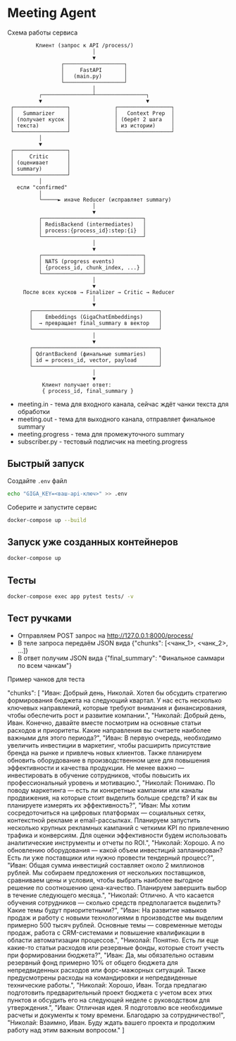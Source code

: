 # Meeting Agent
Схема работы сервиса
```
         Клиент (запрос к API /process/)
                           │
                           ▼
                 ┌───────────────────┐
                 │     FastAPI       │
                 │   (main.py)       │
                 └───────────────────┘
                           │
          ┌────────────────┴────────────────┐
          ▼                                 ▼
 ┌─────────────────┐              ┌─────────────────┐
 │   Summarizer    │              │   Context Prep  │
 │ (получает кусок │              │ (берёт 2 шага   │
 │ текста)         │              │ из истории)     │
 └─────────────────┘              └─────────────────┘
          │
          ▼
 ┌─────────────────┐
 │     Critic      │
 │ (оценивает      │
 │ summary)        │
 └─────────────────┘
          │
   если "confirmed"
          │
          └─────► иначе Reducer (исправляет summary)
                           │
                           ▼
          ┌────────────────────────────────┐
          │ RedisBackend (intermediates)   │
          │ process:{process_id}:step:{i}  │
          └────────────────────────────────┘
                           │
                           ▼
          ┌────────────────────────────────┐
          │ NATS (progress events)         │
          │ {process_id, chunk_index, ...} │
          └────────────────────────────────┘
                           │
                           ▼
     После всех кусков → Finalizer → Critic → Reducer
                           │
                           ▼
       ┌────────────────────────────────────────┐
       │    Embeddings (GigaChatEmbeddings)     │
       │  → превращает final_summary в вектор   │
       └────────────────────────────────────────┘
                           │
                           ▼
       ┌────────────────────────────────────────┐
       │ QdrantBackend (финальные summaries)    │
       │ id = process_id, vector, payload       │
       └────────────────────────────────────────┘
                           │
                           ▼
           Клиент получает ответ:
           { process_id, final_summary }

```
* meeting.in - тема для входного канала, сейчас ждёт чанки текста для обработки
* meeting.out - тема для выходного канала, отправляет финальное summary
* meeting.progress - тема для промежуточного summary
* subscriber.py - тестовый подписчик на meeting.progress

## Быстрый запуск

Создайте `.env` файл
```bash
echo "GIGA_KEY=<ваш-api-ключ>" >> .env
```

Соберите и запустите сервис

```bash
docker-compose up --build
```

## Запуск уже созданных контейнеров

```bash
docker-compose up
```

## Тесты
```bash
docker-compose exec app pytest tests/ -v
```

## Тест ручками
* Отправляем POST запрос на http://127.0.0.1:8000/process/
* В теле запроса передаём JSON вида {"chunks": [<чанк_1>, <чанк_2>, ...]}
* В ответ получим JSON вида {"final_summary": "Финальное саммари по всем чанкам"}

Пример чанков для теста

"chunks": [
    "Иван: Добрый день, Николай. Хотел бы обсудить стратегию формирования бюджета на следующий квартал. У нас есть несколько ключевых направлений, которые требуют внимания и финансирования, чтобы обеспечить рост и развитие компании.",
    "Николай: Добрый день, Иван. Конечно, давайте вместе посмотрим на основные статьи расходов и приоритеты. Какие направления вы считаете наиболее важными для этого периода?",
    "Иван: В первую очередь, необходимо увеличить инвестиции в маркетинг, чтобы расширить присутствие бренда на рынке и привлечь новых клиентов. Также планируем обновить оборудование в производственном цехе для повышения эффективности и качества продукции. Не менее важно — инвестировать в обучение сотрудников, чтобы повысить их профессиональный уровень и мотивацию.",
    "Николай: Понимаю. По поводу маркетинга — есть ли конкретные кампании или каналы продвижения, на которые стоит выделить больше средств? И как вы планируете измерять их эффективность?",
    "Иван: Мы хотим сосредоточиться на цифровых платформах — социальных сетях, контекстной рекламе и email-рассылках. Планируем запустить несколько крупных рекламных кампаний с четкими KPI по привлечению трафика и конверсиям. Для оценки эффективности будем использовать аналитические инструменты и отчеты по ROI.",
    "Николай: Хорошо. А по обновлению оборудования — какой объем инвестиций запланирован? Есть ли уже поставщики или нужно провести тендерный процесс?",
    "Иван: Общая сумма инвестиций составляет около 2 миллионов рублей. Мы собираем предложения от нескольких поставщиков, сравниваем цены и условия, чтобы выбрать наиболее выгодное решение по соотношению цена-качество. Планируем завершить выбор в течение следующего месяца.",
    "Николай: Отлично. А что касается обучения сотрудников — сколько средств предполагается выделить? Какие темы будут приоритетными?",
    "Иван: На развитие навыков продаж и работу с новыми технологиями в производстве мы выделим примерно 500 тысяч рублей. Основные темы — современные методы продаж, работа с CRM-системами и повышение квалификации в области автоматизации процессов.",
    "Николай: Понятно. Есть ли еще какие-то статьи расходов или резервные фонды, которые стоит учесть при формировании бюджета?",
    "Иван: Да, мы обязательно оставим резервный фонд примерно 10% от общего бюджета для непредвиденных расходов или форс-мажорных ситуаций. Также предусмотрены расходы на командировки и непредвиденные технические работы.",
    "Николай: Хорошо, Иван. Тогда предлагаю подготовить предварительный проект бюджета с учетом всех этих пунктов и обсудить его на следующей неделе с руководством для утверждения.",
    "Иван: Отличная идея. Я подготовлю все необходимые расчеты и документы к тому времени. Благодарю за сотрудничество!",
    "Николай: Взаимно, Иван. Буду ждать вашего проекта и продолжим работу над этим важным вопросом."
]